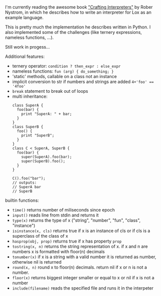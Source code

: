 I'm currently reading the awesome book ["Crafting Interpreters"](https://craftinginterpreters.com/) by Rober Nystrom, in which he describes how to write an interpreter for Lox as an example language.

This is pretty much the implementation he describes written in Python.
I also implemented some of the challenges (like ternery expressions, nameless functions, ...).

Still work in progess...

Additional features:
- ternery operator:
  `condition ? then_expr : else_expr`
- nameless functions:
  `fun (arg) { do_something; }`
- 'static' methods, callable on a class not an instance
- implicit conversion to str if numbers and strings are added
  `4+'foo' == '4foo'`
- `break` statement to break out of loops
- multi inheritance:
  ```
  class SuperA {
    foo(bar) {
      print "SuperA: " + bar;
    }
  }
  class SuperB {
    foo() {
      print "SuperB";
    }
  }
  class C < SuperA, SuperB {
    foo(bar) {
      super(SuperA).foo(bar);
      super(SuperB).foo();
    }
  }

  C().foo("bar");
  // outputs:
  // SuperA bar
  // SuperB
  ```

builtin functions:
- `time()` returns number of miliseconds since epoch
- `input()` reads line from stdin and returns it
- `type(x)` returns the type of x ("string", "number", "fun", "class", "instance")
- `isinstance(x, cls)` returns true if x is an instance of cls or if cls is a superclass of the class of x
- `hasprop(obj, prop)` returns true if x has property `prop`
- `tostring(x, n)` returns the string representation of x. if x and n are numbers x is formatted with floor(n) decimals
- `tonumber(x)` if x is a string with a valid number it is returned as number, otherwise nil is returned
- `round(x, n)` round x to floor(n) decimals. return nil if x or n is not a number.
- `floor(x)` returns biggest integer smaller or equal to x or nil if x is not a number
- `include(filename)` reads the specified file and runs it in the interpeter
